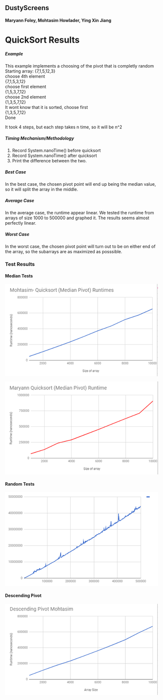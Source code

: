 ## DustyScreens
#### Maryann Foley, Mohtasim Howlader, Ying Xin Jiang
# QuickSort Results





##### Example
This example implements a choosing of the pivot that is completly random  
Starting array: {7,1,5,12,3}  
choose 4th element  
{7,1,5,3,12}  
choose first element  
{1,5,3,7,12}  
choose 2nd element  
{1,3,5,7,12}  
It wont know that it is sorted, choose first  
{1,3,5,7,12}  
Done  

It took 4 steps, but each step takes n time, so it will be n^2

##### Timing Mechanism/Methodology
1. Record System.nanoTime() before quicksort
2. Record System.nanoTime() after quicksort
3. Print the difference between the two.

##### Best Case
In the best case, the chosen pivot point will end up being the median value, so it will split the array in the middle.

##### Average Case
In the average case, the runtime appear linear. We tested the runtime from arrays of size 1000 to 500000 and graphed it. The results seems almost perfectly linear.

##### Worst Case
In the worst case, the chosen pivot point will turn out to be on either end of the array, so the subarrays are as maximized as posssible.

### Test Results
#### Median Tests
![](Pictures/MohtasimMedianPivot.PNG)

![](Pictures/MaryannMedianPivot.PNG)
#### Random Tests
![](Pictures/MohtasimRandomPivot.png)
#### Descending Pivot
![](Pictures/MohtasimDescendingPivot.png)


